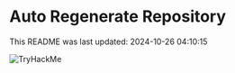 # Auto Regenerate Repository

This README was last updated: 2024-10-26 04:10:15

 ![TryHackMe](https://tryhackme.com/badge/533634)